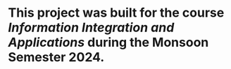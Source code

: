 # This project was built for the course *Information Integration and Applications* during the Monsoon Semester 2024.
